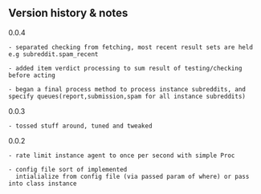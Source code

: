 Version history & notes
---

  0.0.4
 
    - separated checking from fetching, most recent result sets are held e.g subreddit.spam_recent
   
    - added item verdict processing to sum result of testing/checking before acting 
    
    - began a final process method to process instance subreddits, and specify queues(report,submission,spam for all instance subreddits)    

    
  0.0.3

    - tossed stuff around, tuned and tweaked

  0.0.2
    
    - rate limit instance agent to once per second with simple Proc

    - config file sort of implemented
      intialialize from config file (via passed param of where) or pass into class instance
